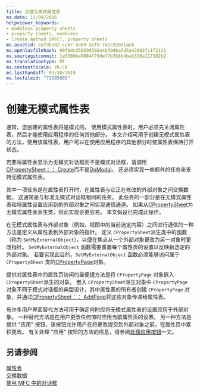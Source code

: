 ```yaml
---
title: 创建无模式属性表
ms.date: 11/04/2016
helpviewer_keywords:
- modeless property sheets
- property sheets, modeless
- Create method [MFC], property sheets
ms.assetid: eafd8a92-cc67-4a69-a5fb-742c920d1ae8
ms.openlocfilehash: 90f6dcd5659d308a4b39d6a7d5a42003fc1f2111
ms.sourcegitcommit: 1e6386be9084f70def7b3b8b4bab319a117102b2
ms.translationtype: MT
ms.contentlocale: zh-CN
ms.lasthandoff: 09/30/2019
ms.locfileid: "71685685"
---
```

# <a name="creating-a-modeless-property-sheet"></a>创建无模式属性表

通常，您创建的属性表将是模式的。 使用模式属性表时，用户必须先关闭属性表，然后才能使用应用程序的任何其他部分。 本文介绍可用于创建无模式属性表的方法，使用该属性表，用户可以在使用应用程序的其他部分时使属性表保持打开状态。

若要将属性表显示为无模式对话框而不是模式对话框，请调用[CPropertySheet：： Create](../mfc/reference/cpropertysheet-class.md#create)而不是[DoModal](../mfc/reference/cpropertysheet-class.md#domodal)。 还必须实现一些额外的任务来支持无模式属性表。

其中一项任务是在属性表打开时，在属性表与它正在修改的外部对象之间交换数据。 这通常是与标准无模式对话框相同的任务。 此任务的一部分是在无模式属性表和将属性设置应用到的外部对象之间实现通信通道。 如果从[CPropertySheet](../mfc/reference/cpropertysheet-class.md)为无模式属性表派生类，则此实现会更容易。 本文假设已完成此操作。

在无模式属性表与外部对象（例如，视图中的当前选定内容）之间进行通信的一种方法是定义从属性表到外部对象的指针。 定义 `CPropertySheet`派生类中的函数（称为 `SetMyExternalObject`），以便在焦点从一个外部对象更改为另一对象时更改指针。 `SetMyExternalObject` 函数需要重置每个属性页的设置以反映新选定的外部对象。 若要实现此目的，`SetMyExternalObject` 函数必须能够访问属于 `CPropertySheet` 类的[CPropertyPage](../mfc/reference/cpropertypage-class.md)对象。

提供对属性表中的属性页访问的最便捷方法是将 `CPropertyPage` 对象嵌入 `CPropertySheet`派生的对象。 嵌入 `CPropertySheet`派生对象中 `CPropertyPage` 对象不同于模式对话框的典型设计，其中属性表的所有者创建 `CPropertyPage` 对象，并通过[CPropertySheet：： AddPage](../mfc/reference/cpropertysheet-class.md#addpage)将这些对象传递给属性表。

有许多用户界面替代方法可用于确定何时应将无模式属性表的设置应用于外部对象。 一种替代方法是在用户更改任何值时应用当前属性页的设置。 另一种方法是提供 "应用" 按钮，该按钮允许用户在将更改提交到外部对象之前，在属性页中累积更改。 有关处理 "应用" 按钮的方法的信息，请参阅[处理应用按钮](../mfc/handling-the-apply-button.md)一文。

## <a name="see-also"></a>另请参阅

[属性表](../mfc/property-sheets-mfc.md)<br/>
[交换数据](../mfc/exchanging-data.md)<br/>
[使用 MFC 中的对话框](../mfc/life-cycle-of-a-dialog-box.md)

